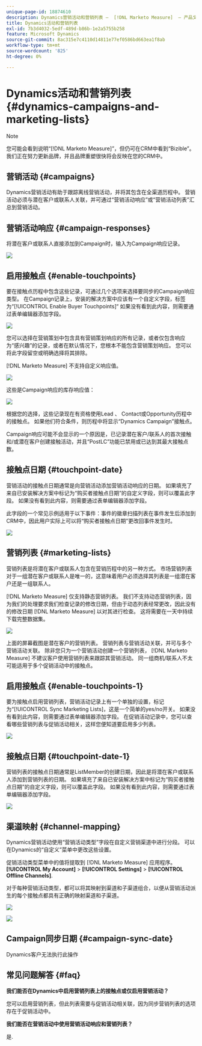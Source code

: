 ```yaml
---
unique-page-id: 18874610
description: Dynamics营销活动和营销列表 —  [!DNL Marketo Measure]  — 产品文档
title: Dynamics活动和营销列表
exl-id: 7b3d4032-5edf-489d-b86b-1e2a5755b258
feature: Microsoft Dynamics
source-git-commit: 8ac315e7c4110d14811e77ef0586bd663ea1f8ab
workflow-type: tm+mt
source-wordcount: '825'
ht-degree: 0%

---
```


# Dynamics活动和营销列表 {#dynamics-campaigns-and-marketing-lists}

>[!NOTE]
>
>您可能会看到说明“[!DNL Marketo Measure]”，但仍可在CRM中看到“Bizible”。 我们正在努力更新品牌，并且品牌重塑很快将会反映在您的CRM中。

## 营销活动 {#campaigns}

Dynamics营销活动有助于跟踪离线营销活动，并将其包含在全渠道历程中。 营销活动必须与潜在客户或联系人关联，并可通过“营销活动响应”或“营销活动列表”汇总到营销活动。

## 营销活动响应 {#campaign-responses}

将潜在客户或联系人直接添加到Campaign时，输入为Campaign响应记录。

![](assets/1.png)

## 启用接触点 {#enable-touchpoints}

要在接触点历程中包含这些记录，可通过几个选项来选择要同步的Campaign响应类型。 在Campaign记录上，安装的解决方案中应该有一个自定义字段，标签为“[!UICONTROL Enable Buyer Touchpoints]“ 如果没有看到此内容，则需要通过表单编辑器添加字段。

![](assets/2.png)

您可以选择在营销策划中包含具有营销策划响应的所有记录，或者仅包含响应为“感兴趣”的记录，或者在默认情况下，您根本不能包含营销策划响应。 您可以将此字段留空或明确选择将其排除。

[!DNL Marketo Measure] 不支持自定义响应值。

![](assets/3.png)

这些是Campaign响应的库存响应值：

![](assets/4.png)

根据您的选择，这些记录现在有资格使用Lead 、 Contact或Opportunity历程中的接触点。 如果他们符合条件，则历程中将显示“Dynamics Campaign”接触点。

Campaign响应可能不会显示的一个原因是，已记录潜在客户/联系人的首次接触和/或潜在客户创建接触活动，并且“PostLC”功能已禁用或已达到其最大接触点数。

## 接触点日期 {#touchpoint-date}

营销活动的接触点日期通常是向营销活动添加营销活动响应的日期。 如果填充了来自已安装解决方案中标记为“购买者接触点日期”的自定义字段，则可以覆盖此字段。 如果没有看到此内容，则需要通过表单编辑器添加字段。

此字段的一个常见示例适用于以下事件：事件的徽章扫描列表在事件发生后添加到CRM中，因此用户实际上可以将“购买者接触点日期”更改回事件发生时。

![](assets/5.png)

## 营销列表 {#marketing-lists}

营销列表是将潜在客户或联系人包含在营销历程中的另一种方式。 市场营销列表对于一组潜在客户或联系人是唯一的，这意味着用户必须选择其列表是一组潜在客户还是一组联系人。

[!DNL Marketo Measure] 仅支持静态营销列表。 我们不支持动态营销列表，因为我们的处理要求我们检查记录的修改日期，但由于动态列表经常更改，因此没有的修改日期 [!DNL Marketo Measure] 以对其进行检查。 这将需要在一天中持续下载完整数据集。

![](assets/6.png)

上面的屏幕截图是潜在客户的营销列表。 营销列表与营销活动关联，并可与多个营销活动关联。 除非您只为一个营销活动创建一个营销列表， [!DNL Marketo Measure] 不建议客户使用营销列表来跟踪其营销活动。 同一组商机/联系人不太可能适用于多个促销活动中的接触点。

## 启用接触点 {#enable-touchpoints-1}

要为接触点启用营销列表，营销活动记录上有一个单独的设置，标记为“[!UICONTROL Sync Marketing Lists]，这是一个简单的yes/no开关。 如果没有看到此内容，则需要通过表单编辑器添加字段。 在促销活动记录中，您可以查看哪些营销列表与促销活动相关，这样您便知道要启用多少列表。

![](assets/7.png)

## 接触点日期 {#touchpoint-date-1}

营销列表的接触点日期通常是ListMember的创建日期，因此是将潜在客户或联系人添加到营销列表的日期。 如果填充了来自已安装解决方案中标记为“购买者接触点日期”的自定义字段，则可以覆盖此字段。 如果没有看到此内容，则需要通过表单编辑器添加字段。

![](assets/8.png)

## 渠道映射 {#channel-mapping}

Dynamics营销活动使用“营销活动类型”字段在自定义营销渠道中进行分段。 可以在Dynamics的“自定义”菜单中更改这些设置。

促销活动类型菜单中的值将提取到 [!DNL Marketo Measure] 应用程序。 **[!UICONTROL My Account]** > **[!UICONTROL Settings]** > **[!UICONTROL Offline Channels]**.

对于每种营销活动类型，都可以将其映射到渠道和子渠道组合，以便从营销活动派生的每个接触点都具有正确的映射渠道和子渠道。

![](assets/9.png)

![](assets/10.png)

## Campaign同步日期 {#campaign-sync-date}

Dynamics客户无法执行此操作

## 常见问题解答 {#faq}

**我们能否在Dynamics中启用营销列表上的接触点或仅启用营销活动？**

您可以启用营销列表，但此列表需要与促销活动相关联，因为同步营销列表的选项存在于促销活动中。

**我们能否在营销活动中使用营销活动响应和营销列表？**

是.

